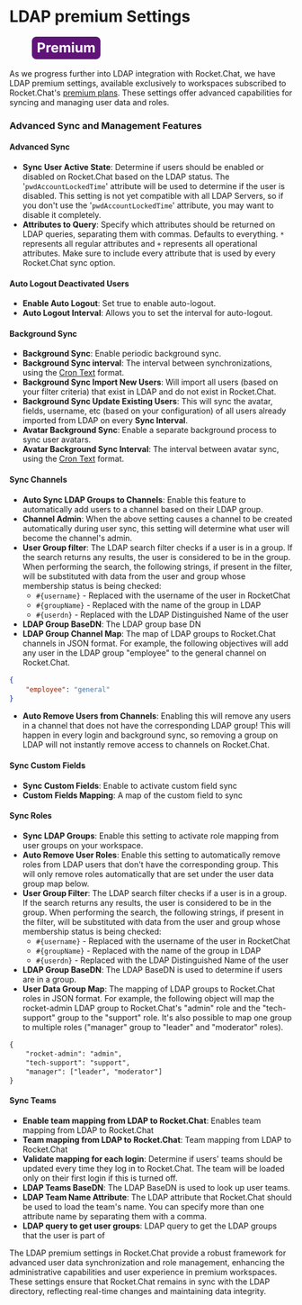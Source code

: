 # LDAP premium Settings

<figure><img src="../../../../.gitbook/assets/Premium.svg" alt=""><figcaption></figcaption></figure>

As we progress further into LDAP integration with Rocket.Chat, we have LDAP premium settings, available exclusively to workspaces subscribed to Rocket.Chat's [premium plans](../../../../readme/our-plans.md). These settings offer advanced capabilities for syncing and managing user data and roles.

### **Advanced Sync and Management Features**

#### Advanced Sync

* **Sync User Active State**: Determine if users should be enabled or disabled on Rocket.Chat based on the LDAP status. The '`pwdAccountLockedTime`' attribute will be used to determine if the user is disabled. This setting is not yet compatible with all LDAP Servers, so if you don't use the '`pwdAccountLockedTime`' attribute, you may want to disable it completely.
* **Attributes to Query**: Specify which attributes should be returned on LDAP queries, separating them with commas. Defaults to everything. `*` represents all regular attributes and `+` represents all operational attributes. Make sure to include every attribute that is used by every Rocket.Chat sync option.

#### Auto Logout Deactivated Users

* **Enable Auto Logout**: Set true to enable auto-logout.
* **Auto Logout Interval**: Allows you to set the interval for auto-logout.

#### Background Sync <a href="#z21x5q1bor" id="z21x5q1bor"></a>

* **Background Sync**: Enable periodic background sync.
* **Background Sync interval**: The interval between synchronizations, using the [Cron Text](https://bunkat.github.io/later/parsers.html#text) format.
* **Background Sync Import New Users**: Will import all users (based on your filter criteria) that exist in LDAP and do not exist in Rocket.Chat.
* **Background Sync Update Existing Users**: This will sync the avatar, fields, username, etc (based on your configuration) of all users already imported from LDAP on every **Sync Interval**.
* **Avatar Background Sync**: Enable a separate background process to sync user avatars.
* **Avatar Background Sync Interval**: The interval between avatar sync, using the [Cron Text](https://bunkat.github.io/later/parsers.html#text) format.

#### Sync Channels

* **Auto Sync LDAP Groups to Channels**: Enable this feature to automatically add users to a channel based on their LDAP group.
* **Channel Admin**: When the above setting causes a channel to be created automatically during user sync, this setting will determine what user will become the channel's admin.
* **User Group filter**: The LDAP search filter checks if a user is in a group. If the search returns any results, the user is considered to be in the group. When performing the search, the following strings, if present in the filter, will be substituted with data from the user and group whose membership status is being checked:
  * `#{username}` - Replaced with the username of the user in RocketChat
  * `#{groupName}` - Replaced with the name of the group in LDAP
  * `#{userdn}` - Replaced with the LDAP Distinguished Name of the user
* **LDAP Group BaseDN**: The LDAP group base DN
* **LDAP Group Channel Map**: The map of LDAP groups to Rocket.Chat channels in JSON format. For example, the following objectives will add any user in the LDAP group "employee" to the general channel on Rocket.Chat.

```json
{
	"employee": "general"
}
```

* **Auto Remove Users from Channels**: Enabling this will remove any users in a channel that does not have the corresponding LDAP group! This will happen in every login and background sync, so removing a group on LDAP will not instantly remove access to channels on Rocket.Chat.

#### Sync Custom Fields <a href="#46mhpg4k6kv" id="46mhpg4k6kv"></a>

* **Sync Custom Fields**: Enable to activate custom field sync
* **Custom Fields Mapping**: A map of the custom field to sync

#### Sync Roles <a href="#y262hx6p5o9" id="y262hx6p5o9"></a>

* **Sync LDAP Groups**: Enable this setting to activate role mapping from user groups on your workspace.
* **Auto Remove User Roles**: Enable this setting to automatically remove roles from LDAP users that don't have the corresponding group. This will only remove roles automatically that are set under the user data group map below.
* **User Group Filter**: The LDAP search filter checks if a user is in a group. If the search returns any results, the user is considered to be in the group. When performing the search, the following strings, if present in the filter, will be substituted with data from the user and group whose membership status is being checked:
  * `#{username}` - Replaced with the username of the user in RocketChat
  * `#{groupName}` - Replaced with the name of the group in LDAP
  * `#{userdn}` - Replaced with the LDAP Distinguished Name of the user
* **LDAP Group BaseDN**: The LDAP BaseDN is used to determine if users are in a group.
* **User Data Group Map**: The mapping of LDAP groups to Rocket.Chat roles in JSON format. For example, the following object will map the rocket-admin LDAP group to Rocket.Chat's "admin" role and the "tech-support" group to the "support" role. It's also possible to map one group to multiple roles ("manager" group to "leader" and "moderator" roles).

```
{
	"rocket-admin": "admin",
	"tech-support": "support",
	"manager": ["leader", "moderator"]
}
```

#### Sync Teams <a href="#h8eyqbx7wnb" id="h8eyqbx7wnb"></a>

* **Enable team mapping from LDAP to Rocket.Chat**: Enables team mapping from LDAP to Rocket.Chat
* **Team mapping from LDAP to Rocket.Chat**: Team mapping from LDAP to Rocket.Chat
* **Validate mapping for each login**: Determine if users' teams should be updated every time they log in to Rocket.Chat. The team will be loaded only on their first login if this is turned off.
* **LDAP Teams BaseDN**: The LDAP BaseDN is used to look up user teams.
* **LDAP Team Name Attribute**: The LDAP attribute that Rocket.Chat should be used to load the team's name. You can specify more than one attribute name by separating them with a comma.
* **LDAP query to get user groups**: LDAP query to get the LDAP groups that the user is part of

The LDAP premium settings in Rocket.Chat provide a robust framework for advanced user data synchronization and role management, enhancing the administrative capabilities and user experience in premium workspaces. These settings ensure that Rocket.Chat remains in sync with the LDAP directory, reflecting real-time changes and maintaining data integrity.
